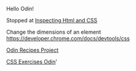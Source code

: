 Hello Odin! 

Stopped at [Inspecting Html and CSS](https://www.theodinproject.com/lessons/foundations-inspecting-html-and-css)

Change the dimensions of an element
https://developer.chrome.com/docs/devtools/css

[Odin Recipes Project](https://github.com/AntonioMarcel/odin-recipes)

[CSS Exercises Odin](https://github.com/AntonioMarcel/css-exercises-odin)'